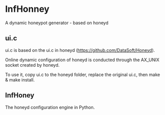 # InfHonney
A dynamic honeypot generator - based on honeyd

## ui.c
ui.c is based on the ui.c in honeyd (https://github.com/DataSoft/Honeyd).

Online dynamic configuration of honeyd is conducted through the AX_UNIX socket created by honeyd.

To use it, copy ui.c to the honeyd folder, replace the original ui.c, then make & make install.

## InfHoney
The honeyd configuration engine in Python.
